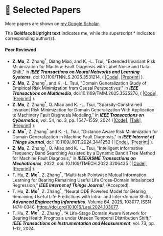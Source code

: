 
# 📄 Selected Papers

More papers are shown on [my Google Scholar](https://scholar.google.com/citations?user=SCHOLAR_ID&user=RsGM6Z0AAAAJ).

The **Boldface&Upright text** indicates me, 
while the superscript * indicates corresponding author(s).

#### Peer Reviewed
- **Z. Mo**, Z. Zhang<sup>*</sup>, Qiang Miao, and K. -L. Tsui, "Extended Invariant Risk 
   Minimization for Machine Fault Diagnosis with Label Noise and Data Shift," in **_IEEE Transactions 
   on Neural Networks and Learning Systems_**, doi:10.1109/TNNLS.2025.3531214,
   ( |[Code](https://github.com/mozhenling/doge-eirm)|, 
   |[Preprint](https://www.researchgate.net/publication/387962408_Extended_Invariant_Risk_Minimization_for_Machine_Fault_Diagnosis_with_Label_Noise_and_Data_Shift#fullTextFileContent)|
).
- **Z. Mo**, Z. Zhang<sup>*</sup>, and K. -L. Tsui, "Domain Generalization Study of Empirical 
   Risk Minimization from Causal Perspectives," in **_IEEE Transactions on Multimedia_**, doi:10.1109/TMM.2025.3535276,
   ( |[Code](https://github.com/mozhenling/doge-erm)|,
   |[Preprint](https://www.researchgate.net/publication/385903122_Domain_Generalization_Study_of_Empirical_Risk_Minimization_from_Causal_Perspectives#fullTextFileContent)|
).
- **Z. Mo**, Z. Zhang<sup>*</sup>, Q. Miao and K. -L. Tsui, "Sparsity-Constrained Invariant Risk
   Minimization for Domain Generalization With Application to Machinery Fault 
   Diagnosis Modeling," in **_IEEE Transactions on Cybernetics_**, 
   vol. 54, no. 3, pp. 1547–1559, 2024 
   (|[Code](https://github.com/mozhenling/doge-lifeisgood/blob/master/algorithms/classes/SCIRM.py)|,
   |[Talk](https://www.bilibili.com/video/BV1fd4y1b77i/?spm_id_from=333.1007.top_right_bar_window_history.content.click&vd_source=7ec78d4a4fb9dcc467238e0b1dcb2ca9)|, 
   |[Preprint](https://www.researchgate.net/publication/365500131_Sparsity-Constrained_Invariant_Risk_Minimization_for_Domain_Generalization_with_Application_to_Machinery_Fault_Diagnosis_Modeling?_sg%5B0%5D=k9pVbfF_OOnLBooo8c9IxlhNMaZp6hw6Sc_Fxhlz5fx4pmCGTjm3eTbmcz4Wv1XZs__rIsjviUEnLBsLT6kSejU-Jj0BTA30RBle-Bq3.s0EesjA7HIIcmV60Qcx3IK_NL8R2XdpiOgGqU1fwzCR3Vh5M9zrczuKHpw6EPkjqKINjR9G3FvOvjsjInjEMcw&_tp=eyJjb250ZXh0Ijp7ImZpcnN0UGFnZSI6ImhvbWUiLCJwYWdlIjoicHJvZmlsZSIsInBvc2l0aW9uIjoicGFnZUNvbnRlbnQifX0#fullTextFileContent)|
).
- **Z. Mo<sup>*</sup>**, Z. Zhang<sup>*</sup> and K. -L. Tsui, "Distance Aware Risk Minimization for Domain 
  Generalization in Machine Fault Diagnosis," in **_IEEE Internet of Things Journal_**, 
  doi: 10.1109/JIOT.2024.3441253 (
  |[Code](https://github.com/mozhenling/doge-darm)|, 
  |[Preprint](https://www.researchgate.net/publication/382917575_Distance_Aware_Risk_Minimization_for_Domain_Generalization_in_Machine_Fault_Diagnosis#fullTextFileContent)|
).
- **Z. Mo**, Z. Zhang<sup>*</sup>, Q. Miao and K. -L. Tsui, "Intelligent Informative 
   Frequency Band Searching Assisted by a Dynamic Bandit Tree Method 
   for Machine Fault Diagnosis," in **_IEEE/ASME Transactions on Mechatronics_**, 
   2022, doi: 10.1109/TMECH.2022.3206435 (
  |[Code](https://github.com/mozhenling/dbtree)|, 
  |[Preprint](https://www.researchgate.net/publication/363469478_Intelligent_Informative_Frequency_Band_Searching_Assisted_by_A_Dynamic_Bandit_Tree_Method_for_Machine_Fault_Diagnosis?_sg%5B0%5D=GWXvbjJ7xv3SlTIQMOVRGNDP_P-gjATIhaNpsJHucsG9kcyMeH6McglZpWMNyyu2kS-eBoow4VI7xtBEaLrb740j5m6FD6mdJTSZVXUh.10OhHx1aHZ8wFjEg2fdnBfG8AXrUQwp8folxaJqwqlNDcPkDpo3VZqOtmjsiU6IvLrWjlmQiAeEvLfR2dvdQaA&_tp=eyJjb250ZXh0Ijp7ImZpcnN0UGFnZSI6ImhvbWUiLCJwYWdlIjoicHJvZmlsZSIsInBvc2l0aW9uIjoicGFnZUNvbnRlbnQifX0#fullTextFileContent)|
).
- T. Hu, **Z. Mo<sup>*</sup>**, Z. Zhang<sup>*</sup>, “Multi-task Pointwise Mutual Information Learning for
  Bearing Remaining Useful Life Cross-Domain Imbalanced Regression,” **_IEEE Internet of Things Journal_**, (Accepted).
- T. Hu, **Z. Mo<sup>*</sup>**, Z. Zhang<sup>*</sup>, “Neural ODE Powered Model for Bearing Remaining 
  Useful Life Predictions with Intra- and Inter-domain Shifts, **_Advanced Engineering Informatics_**, Volume 64,
  2025, 103077, ISSN 1474-0346, https://doi.org/10.1016/j.aei.2024.103077.
- T. Hu, **Z. Mo<sup>*</sup>**, Z. Zhang<sup>*</sup>, “A Life-Stage Domain Aware Network for Bearing 
  Health Prognosis under Unseen Temporal Distribution Shift,” **_IEEE Transactions
  on Instrumentation and Measurement_**, vol. 73, pp. 1–12, 2024.
